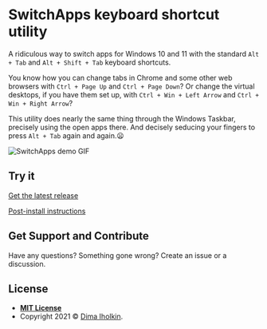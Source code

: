# SwitchApps keyboard shortcut utility

A ridiculous way to switch apps for Windows 10 and 11 with the standard `Alt + Tab` and `Alt + Shift + Tab` keyboard shortcuts.

You know how you can change tabs in Chrome and some other web browsers with `Ctrl + Page Up` and `Ctrl + Page Down`? Or change the virtual desktops, if you have them set up, with `Ctrl + Win + Left Arrow` and `Ctrl + Win + Right Arrow`?

This utility does nearly the same thing through the Windows Taskbar, precisely using the open apps there. And decisely seducing your fingers to press `Alt + Tab` again and again.😦

![SwitchApps demo GIF](/../assets/readme/demo.gif?raw=true "SwitchApps demo GIF")  

## Try it

[Get the latest release](https://github.com/dima-iholkin/SwitchApps/releases/latest)

[Post-install instructions](https://github.com/dima-iholkin/SwitchApps/blob/dev_24_dotnet-installer/docs/Post-Install.md)

## Get Support and Contribute

Have any questions? Something gone wrong? Create an issue or a discussion.

## License

* **[MIT License](http://opensource.org/licenses/mit-license.php)**
* Copyright 2021 © <a href="https://github.com/dima-iholkin" target="_blank">Dima Iholkin</a>.
